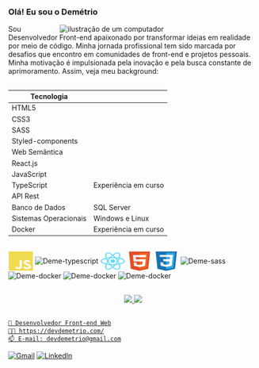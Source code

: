 ### Olá! Eu sou o Demétrio

<img src="https://raw.githubusercontent.com/MicaelliMedeiros/micaellimedeiros/master/image/computer-illustration.png" alt="ilustração de um computador" min-width="400px" max-width="400px" width="400px" align="right">

<p align="left">
   Sou Desenvolvedor Front-end apaixonado por transformar ideias em realidade por meio de código. Minha jornada profissional tem sido marcada por desafios que encontro em comunidades de front-end e projetos pessoais.
Minha motivação é impulsionada pela inovação e pela busca constante de aprimoramento. Assim, veja meu background:
</p>


##


| Tecnologia               |                       |
|--------------------------|-----------------------|
| HTML5                    |                       |
| CSS3                     |                       |
| SASS                     |                       |
| Styled-components        |                       |
| Web Semântica            |                       |
| React.js                 |                       |
| JavaScript               |                       |
| TypeScript               | Experiência em curso  |
| API Rest                 |                       |
| Banco de Dados           | SQL Server            |
| Sistemas Operacionais    | Windows e Linux       |
| Docker                   | Experiência em curso  |

 <div style="display: inline_block"><br>
  <img align="center" alt="Deme-Js" height="40" width="50" src="https://raw.githubusercontent.com/devicons/devicon/master/icons/javascript/javascript-plain.svg">
  <img align="center" alt="Deme-typescript" height="40" width="50" src="https://cdn.jsdelivr.net/gh/devicons/devicon@latest/icons/typescript/typescript-original.svg" />
  <img align="center" alt="Deme-react" height="40" width="50" src="https://raw.githubusercontent.com/devicons/devicon/master/icons/react/react-original.svg">
     
  <img align="center" alt="Deme-HTML" height="40" width="50" src="https://raw.githubusercontent.com/devicons/devicon/master/icons/html5/html5-original.svg">
  <img align="center" alt="Deme-CSS" height="40" width="50" src="https://raw.githubusercontent.com/devicons/devicon/master/icons/css3/css3-original.svg">
  <img align="center" alt="Deme-sass" height="50" width="60" src="https://cdn.jsdelivr.net/gh/devicons/devicon@latest/icons/sass/sass-original.svg">

          
  <img align="center" alt="Deme-docker" height="50" width="60" src="https://cdn.jsdelivr.net/gh/devicons/devicon@latest/icons/docker/docker-original.svg" />
  <img align="center" alt="Deme-docker" height="50" width="60" src="https://cdn.jsdelivr.net/gh/devicons/devicon@latest/icons/microsoftsqlserver/microsoftsqlserver-plain-wordmark.svg" />
  <img align="center" alt="Deme-docker" height="50" width="60" src="https://cdn.jsdelivr.net/gh/devicons/devicon@latest/icons/linux/linux-original.svg" />



##


<div align="center">
  <a href="https://github.com/DevDemetrio">
  <img height="130em" src="https://github-readme-stats.vercel.app/api?username=DevDemetrio&show_icons=true&theme=dracula&include_all_commits=true&count_private=true"/>
  <img height="130em" src="https://github-readme-stats.vercel.app/api/top-langs/?username=DevDemetrio&layout=compact&langs_count=7&theme=dracula"/>
     
</div>
   

##

    🌱 Desenvolvedor Front-end Web
    🧑‍💼 https://devdemetrio.com/
    📫 E-mail: devdemetrio@gmail.com
<p align="left">
  <a href="devdemetrio@gmail.com" title="Gmail">
  <img src="https://img.shields.io/badge/-Gmail-FF0000?style=flat-square&labelColor=FF0000&logo=gmail&logoColor=white&link=LINK-DO-SEU-GMAIL" alt="Gmail"/></a>

  <a href="https://www.linkedin.com/in/demetrio-nascimento/" title="LinkedIn">
  <img src="https://img.shields.io/badge/-Linkedin-0e76a8?style=flat-square&logo=Linkedin&logoColor=white&link=LINK-DO-SEU-LINKEDIN" alt="LinkedIn"/></a>
</p>


          
  
        
          
          
       
    

